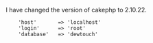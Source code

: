 I have changed the version of cakephp to 2.10.22.

		'host' 	     => 'localhost'
		'login'      => 'root'
		'database'   => 'dewtouch'
